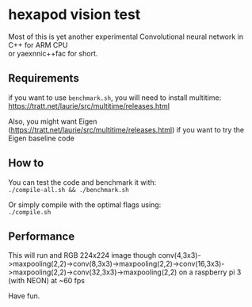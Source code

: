 # hexapod vision test

Most of this is yet another experimental Convolutional neural network in C++ for ARM CPU  
or yaexnnic++fac for short.  

## Requirements  

if you want to use `benchmark.sh`, you will need to install multitime:
https://tratt.net/laurie/src/multitime/releases.html  

Also, you might want Eigen (https://tratt.net/laurie/src/multitime/releases.html) if you want to try the Eigen baseline code

## How to  

You can test the code and benchmark it with:  
`./compile-all.sh && ./benchmark.sh`  

Or simply compile with the optimal flags using:  
`./compile.sh` 

## Performance  

This will run and RGB 224x224 image though conv(4,3x3)->maxpooling(2,2)->conv(8,3x3)->maxpooling(2,2)->conv(16,3x3)->maxpooling(2,2)->conv(32,3x3)->maxpooling(2,2) on a raspberry pi 3 (with NEON) at ~60 fps 

Have fun.  
